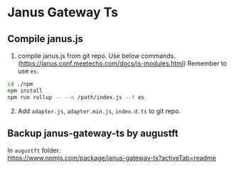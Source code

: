 # Janus Gateway Ts

## Compile janus.js

1. compile janus.js from git repo. Use below commands. (https://janus.conf.meetecho.com/docs/js-modules.html)
    Remember to use `es`.
```bash
cd ./npm
npm install
npm run rollup -- --o /path/index.js --f es
```

2. Add `adapter.js`, `adapter.min.js`, `index.d.ts` to git repo.

## Backup janus-gateway-ts by augustft
In `augustft` folder.  
https://www.npmjs.com/package/janus-gateway-ts?activeTab=readme

